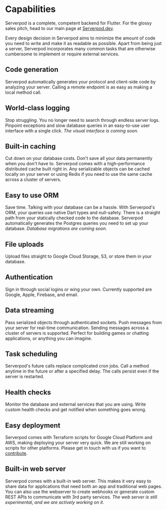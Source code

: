 # Capabilities

Serverpod is a complete, competent backend for Flutter. For the glossy sales pitch, head to our main page at [Serverpod.dev](https://serverpod.dev).

Every design decision in Serverpod aims to minimize the amount of code you need to write and make it as readable as possible. Apart from being just a server, Serverpod incorporates many common tasks that are otherwise cumbersome to implement or require external services.

## Code generation
Serverpod automatically generates your protocol and client-side code by analyzing your server. Calling a remote endpoint is as easy as making a local method call.

## World-class logging
Stop struggling. You no longer need to search through endless server logs. Pinpoint exceptions and slow database queries in an easy-to-use user interface with a single click. _The visual interface is coming soon._

## Built-in caching
Cut down on your database costs. Don't save all your data permanently when you don't have to. Serverpod comes with a high-performance distributed cache built right in. Any serializable objects can be cached locally on your server or using Redis if you need to use the same cache across a cluster of servers.

## Easy to use ORM
Save time. Talking with your database can be a hassle. With Serverpod's ORM, your queries use native Dart types and null-safety. There is a straight path from your statically checked code to the database. Serverpod automatically generates the Postgres queries you need to set up your database. _Database migrations are coming soon._

## File uploads
Upload files straight to Google Cloud Storage, S3, or store them in your database.

## Authentication
Sign in through social logins or wing your own. Currently supported are Google, Apple, Firebase, and email.

## Data streaming
Pass serialized objects through authenticated sockets. Push messages from your server for real-time communication. Sending messages across a cluster of servers is supported. Perfect for building games or chatting applications, or anything you can imagine.

## Task scheduling
Serverpod's future calls replace complicated cron jobs. Call a method anytime in the future or after a specified delay. The calls persist even if the server is restarted.

## Health checks
Monitor the database and external services that you are using. Write custom health checks and get notified when something goes wrong.

## Easy deployment
Serverpod comes with Terraform scripts for Google Cloud Platform and AWS, making deploying your server very quick. We are still working on scripts for other platforms. Please get in touch with us if you want to [contribute](/contribute).

## Built-in web server
Serverpod comes with a built-in web server. This makes it very easy to share data for applications that need both an app and traditional web pages. You can also use the webserver to create webhooks or generate custom REST APIs to communicate with 3rd party services. _The web server is still experimental, and we are actively working on it_.

